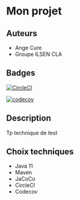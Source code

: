 # Mon projet

## Auteurs

* Ange Cure
* Groupe ILSEN CLA

## Badges

[![CircleCI](https://circleci.com/gh/Ange-Cure/ceri-m1-techniques-de-test.svg?style=shield)](https://circleci.com/gh/Ange-Cure/ceri-m1-techniques-de-test)

[![codecov](https://codecov.io/gh/Ange-Cure/ceri-m1-techniques-de-test/graph/badge.svg?token=EFJ973KDRB)](https://codecov.io/gh/Ange-Cure/ceri-m1-techniques-de-test)

## Description

Tp technique de test

## Choix techniques

* Java 11
* Maven
* JaCoCo
* CircleCI
* Codecov
